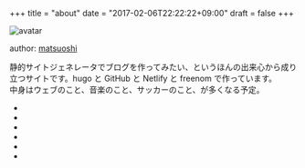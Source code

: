 +++
title = "about"
date = "2017-02-06T22:22:22+09:00"
draft = false
+++

![avatar](https://avatars.githubusercontent.com/u/73213?s=64)

author: [matsuoshi](https://facebook.com/matsuoshi)

静的サイトジェネレータでブログを作ってみたい、というほんの出来心から成り立つサイトです。hugo と GitHub と Netlify と freenom で作っています。  
中身はウェブのこと、音楽のこと、サッカーのこと、が多くなる予定。

<ul class="socialIcons">
<li><a class="icon" href="https://facebook.com/matsuoshi"><i class="fa fa-facebook-square"></i></a></li>
<li><a class="icon" href="https://github.com/matsuoshi"><i class="fa fa-github"></i></a></li>
<li><a class="icon" href="https://instagram.com/matsuoshi"><i class="fa fa-instagram"></i></a></li>
<li><a class="icon" href="http://www.last.fm/user/matsuoshi"><i class="fa fa-lastfm-square"></i></a></li>
<li><a class="icon" href="https://www.mixcloud.com/matsuoshi/"><i class="fa fa-mixcloud"></i></a></li>
<li><a class="icon" href="https://twitter.com/matsuoshi"><i class="fa fa-twitter-square"></i></a></li>
</ul>
